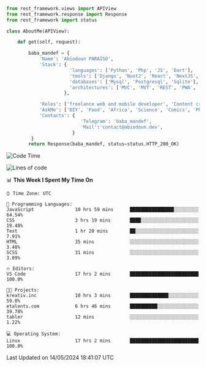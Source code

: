 ###
```python
from rest_framework.views import APIView
from rest_framework.response import Response
from rest_framework import status

class AboutMe(APIView):

    def get(self, request):

        baba_mandef = {
            'Name': 'Abiodoun PARAISO',
            'Stack': {
                       'languages': ['Python', 'Php', 'JS', 'Dart'],
                       'tools': ['Django', 'Nuxt2', 'React', 'NextJS', 'Flutter'],
                       'databases': ['Mysql', 'Postgresql', 'Sqlite'],
                       'architectures': ['MVC', 'MVT', 'REST', 'PWA', 'SPA', 'MicroServices']
                     },

            'Roles': ['freelance web and mobile developer', 'Content creator', 'Teacher', 'Mentor'],
            'AskMe': ['DIY', 'Food', 'Africa', 'Science', 'Comics', 'Photography', 'Tech', 'Programming', 'Mechatronics'],
            'Contacts': {
                           'Telegram': 'baba_mandef',
                           'Mail':'contact@abiodoun.dev',
                        }
         }
        return Response(baba_mandef, status=status.HTTP_200_OK)

```                    

<!--START_SECTION:waka-->
![Code Time](http://img.shields.io/badge/Code%20Time-1%2C054%20hrs%203%20mins-blue)

![Lines of code](https://img.shields.io/badge/From%20Hello%20World%20I%27ve%20Written-273%20Thousand%20lines%20of%20code-blue)

📊 **This Week I Spent My Time On** 

```text
⌚︎ Time Zone: UTC

💬 Programming Languages: 
JavaScript               10 hrs 59 mins      ████████████████░░░░░░░░░   64.54% 
CSS                      3 hrs 19 mins       ████░░░░░░░░░░░░░░░░░░░░░   19.48% 
Text                     1 hr 20 mins        ██░░░░░░░░░░░░░░░░░░░░░░░   7.91% 
HTML                     35 mins             ░░░░░░░░░░░░░░░░░░░░░░░░░   3.48% 
SCSS                     31 mins             ░░░░░░░░░░░░░░░░░░░░░░░░░   3.09%

🔥 Editors: 
VS Code                  17 hrs 2 mins       █████████████████████████   100.0%

🐱‍💻 Projects: 
kreativ.inc              10 hrs 3 mins       ██████████████░░░░░░░░░░░   59.0% 
etalents.com             6 hrs 46 mins       ██████████░░░░░░░░░░░░░░░   39.78% 
tabler                   12 mins             ░░░░░░░░░░░░░░░░░░░░░░░░░   1.22%

💻 Operating System: 
Linux                    17 hrs 2 mins       █████████████████████████   100.0%

```


 Last Updated on 14/05/2024 18:41:07 UTC
<!--END_SECTION:waka-->
